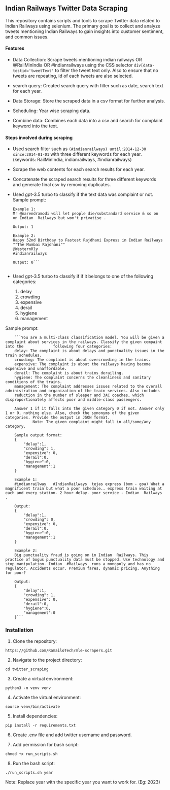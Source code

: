## Indian Railways Twitter Data Scraping

This repository contains scripts and tools to scrape Twitter data related to Indian Railways using selenium. The primary goal is to collect and analyze tweets mentioning Indian Railways to gain insights into customer sentiment,  and common issues.

#### Features

* Data Collection: Scrape tweets mentioning indian railways OR @RailMinIndia OR #indianrailways using the CSS selector `div[data-testid='tweetText'` to filter the tweet text only. Also to ensure that no tweets are repeating, id of each tweets are also selected.

* search query: Created search query with filter such as date, search text for each year.

* Data Storage: Store the scraped data in a csv format for further analysis.

* Scheduling: Year wise scraping data.

* Combine data: Combines each data into a csv and search for complaint keyword into the text.


#### Steps involved during scraping

* Used search filter such as `(#indianrailways) until:2014-12-30 since:2014-01-01` with three different keywords for each year. (keywords: RailMinIndia, indianrailways, #indianrailways)

* Scrape the web contents for each search results for each year.

* Concatenate the scraped search results for three different keywords and generate final csv by removing duplicates.

* Used gpt-3.5 turbo to classify if the text data was complaint or not.
    Sample prompt:
    ```Is the following text describing a complaint about indian railway services. Answer 1 if true and 0 if not. Answer only 1 or 0, nothing else.
    Example 1:
    Mr @narendramodi will let people die/substandard service & so on  on Indian  Railways but won't privatise .

    Output: 1
    
    Example 2:
    Happy 52nd Birthday to Fastest Rajdhani Express in Indian Railways ""The Mumbai Rajdhani"" 
    @WesternRly
    #indianrailways
    
    Output: 0```


* Used gpt-3.5 turbo to classify if if it belongs to one of the following categories:
    1. delay
    2. crowding
    3. expensive
    4. derail
    5. hygiene
    6. management

Sample prompt:

        ```You are a multi-class classification model. You will be given a complaint about services in the railways. Classify the given compaint into the             following four categories:
        delay: The complaint is about delays and punctuality issues in the train schedules.
        crowding: The complaint is about overcrowding in the trains. 
        expensive: The complaint is about the railways having become expensive and unaffordable. 
        derail: The complaint is about trains derailing. 
        hygiene: The complaint concerns the cleanliness and sanitary conditions of the trains.
        management: The complaint addresses issues related to the overall administration and organization of the train services. Also includes     
        reduction in the number of sleeper and 3AC coaches, which disproportionately affects poor and middle-class passengers.
 
        Answer 1 if it falls into the given category 0 if not. Answer only 1 or 0, nothing else. Also, check the synonyms of the given categories. Provide the output in JSON format.
                Note: The given complaint might fall in all/some/any category.

        Sample output format:
        {
            "delay":1,
            "crowding": 1,
            "expensive": 0,
            "derail":0,
            "hygiene":0,
            "management":1
        }

        Example 1:
        #indianrailway   #IndianRailways  tejas express (bom - goa) What a magnificent train but what a poor schedule.. express train waiting at each and every station. 2 hour delay. poor service - Indian  Railways .

        Output:
        {
            "delay":1,
            "crowding": 0,
            "expensive": 0,
            "derail":0,
            "hygiene":0,
            "management":1
        }

        Example 2:
        Big punctuality fraud is going on in Indian  Railways. This practice of bogus punctuality data must be stopped. Use technology and stop manipulation. Indian  #Railways  runs a monopoly and has no regulator. Accidents occur. Premium fares, dynamic pricing. Anything for poor?

        Output:
        {
            "delay":1,
            "crowding": 1,
            "expensive": 0,
            "derail":0,
            "hygiene":0,
            "management":0
        }```

### Installation

1. Clone the repository:

`https://github.com/RamailoTech/mle-scrapers.git`

2. Navigate to the project directory:

`cd twitter_scraping`

3. Create a virtual environment:

`python3 -m venv venv`

4. Activate the virtual environment:

`source venv/bin/activate`

5. Install dependencies:

`pip install -r requirements.txt`

6. Create .env file and add twitter username and password.

7. Add permission for bash script:

`chmod +x run_scripts.sh`

8. Run the bash script:

`./run_scripts.sh year`

Note: Replace year with the specific year you want to work for. (Eg: 2023)



